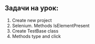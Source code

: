 ## Задачи на урок:

1. Create new project
2. Selenium. Methods IsElementPresent
3. Create TestBase class
4. Methods type and click